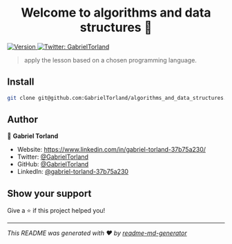 <h1 align="center">Welcome to algorithms and data structures 👋</h1>
<p>
  <a href="https://www.npmjs.com/package/algorithms and data structures" target="_blank">
    <img alt="Version" src="https://img.shields.io/npm/v/algorithms and data structures.svg">
  </a>
  <a href="https://twitter.com/GabrielTorland" target="_blank">
    <img alt="Twitter: GabrielTorland" src="https://img.shields.io/twitter/follow/GabrielTorland.svg?style=social" />
  </a>
</p>

> apply the lesson based on a chosen programming language.

## Install

```sh
git clone git@github.com:GabrielTorland/algorithms_and_data_structures.git
```

## Author

👤 **Gabriel Torland**

* Website: https://www.linkedin.com/in/gabriel-torland-37b75a230/
* Twitter: [@GabrielTorland](https://twitter.com/GabrielTorland)
* GitHub: [@GabrielTorland](https://github.com/GabrielTorland)
* LinkedIn: [@gabriel-torland-37b75a230](https://linkedin.com/in/gabriel-torland-37b75a230)

## Show your support

Give a ⭐️ if this project helped you!

***
_This README was generated with ❤️ by [readme-md-generator](https://github.com/kefranabg/readme-md-generator)_